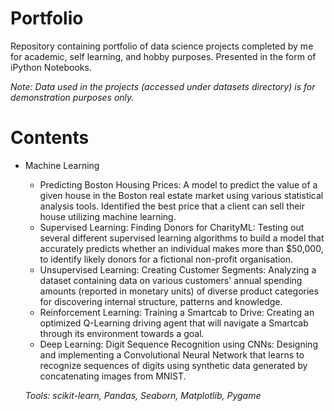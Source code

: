 # Portfolio
Repository containing portfolio of data science projects completed by me for academic, self learning, and hobby purposes. Presented in the form of iPython Notebooks.

*Note: Data used in the projects (accessed under datasets directory) is for demonstration purposes only.*

# Contents

- Machine Learning

    - Predicting Boston Housing Prices: A model to predict the value of a given house in the Boston real estate market using various statistical analysis tools. Identified the best price that a client can sell their house utilizing machine learning.
    - Supervised Learning: Finding Donors for CharityML: Testing out several different supervised learning algorithms to build a model that accurately predicts whether an individual makes more than $50,000, to identify likely donors for a fictional non-profit organisation.
    - Unsupervised Learning: Creating Customer Segments: Analyzing a dataset containing data on various customers' annual spending amounts (reported in monetary units) of diverse product categories for discovering internal structure, patterns and knowledge.
    - Reinforcement Learning: Training a Smartcab to Drive: Creating an optimized Q-Learning driving agent that will navigate a Smartcab through its environment towards a goal.
    - Deep Learning: Digit Sequence Recognition using CNNs: Designing and implementing a Convolutional Neural Network that learns to recognize sequences of digits using synthetic data generated by concatenating images from MNIST.

  *Tools: scikit-learn, Pandas, Seaborn, Matplotlib, Pygame*
